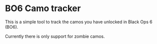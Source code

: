 # BO6 Camo tracker

This is a simple tool to track the camos you have unlocked in Black Ops 6 (BO6).

Currently there is only support for zombie camos.
